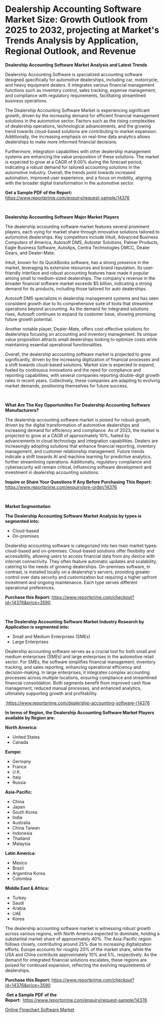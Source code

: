 <p><h1>Dealership Accounting Software Market Size: Growth Outlook from 2025 to 2032, projecting at Market's Trends Analysis by Application, Regional Outlook, and Revenue</h1></p><p><strong>Dealership Accounting Software Market Analysis and Latest Trends</strong></p>
<p><p>Dealership Accounting Software is specialized accounting software designed specifically for automotive dealerships, including car, motorcycle, and heavy equipment dealers. It integrates various financial management functions such as inventory control, sales tracking, expense management, and compliance with regulatory requirements, facilitating streamlined business operations. </p><p>The Dealership Accounting Software Market is experiencing significant growth, driven by the increasing demand for efficient financial management solutions in the automotive sector. Factors such as the rising complexities of dealership operations, technological advancements, and the growing trend towards cloud-based solutions are contributing to market expansion. Additionally, the increasing emphasis on real-time data analytics allows dealerships to make more informed financial decisions.</p><p>Furthermore, integration capabilities with other dealership management systems are enhancing the value proposition of these solutions. The market is expected to grow at a CAGR of 9.00% during the forecast period, indicating a robust demand for tailored accounting solutions in the automotive industry. Overall, the trends point towards increased automation, improved user experience, and a focus on mobility, aligning with the broader digital transformation in the automotive sector.</p></p>
<p><strong>Get a Sample PDF of the Report:&nbsp;</strong> <a href="https://www.reportprime.com/enquiry/request-sample/14376?utm_campaign=2175&utm_medium=2&utm_source=Github&utm_content=ia&utm_term=20032025&utm_id=dealership-accounting-software">https://www.reportprime.com/enquiry/request-sample/14376</a></p>
<p>&nbsp;</p>
<p><strong>Dealership Accounting Software Major Market Players</strong></p>
<p><p>The dealership accounting software market features several prominent players, each vying for market share through innovative solutions tailored to automotive dealerships. Key competitors include Intuit, Advanced Business Computers of America, Autosoft DMS, Autostar Solutions, Palmer Products, Eagle Business Software, AutoAps, Centra Technologies DMCC, Dealer Gears, and Dealer-Mate.</p><p>Intuit, known for its QuickBooks software, has a strong presence in the market, leveraging its extensive resources and brand reputation. Its user-friendly interface and robust accounting features have made it popular among small to medium-sized dealerships. The company's revenue in the broader financial software market exceeds $5 billion, indicating a strong demand for its products, including those tailored for auto dealerships.</p><p>Autosoft DMS specializes in dealership management systems and has seen consistent growth due to its comprehensive suite of tools that streamline operations beyond accounting. As the demand for integrated solutions rises, Autosoft continues to expand its customer base, showing promising future growth potential.</p><p>Another notable player, Dealer-Mate, offers cost-effective solutions for dealerships focusing on accounting and inventory management. Its unique value proposition attracts small dealerships looking to optimize costs while maintaining essential operational functionalities. </p><p>Overall, the dealership accounting software market is projected to grow significantly, driven by the increasing digitization of financial processes and a shift towards cloud-based solutions. Market size is expected to expand, fueled by continuous innovations and the need for compliance and reporting capabilities, with several companies reporting double-digit growth rates in recent years. Collectively, these companies are adapting to evolving market demands, positioning themselves for future success.</p></p>
<p>&nbsp;</p>
<p><strong>What Are The Key Opportunities For Dealership Accounting Software Manufacturers?</strong></p>
<p><p>The dealership accounting software market is poised for robust growth, driven by the digital transformation of automotive dealerships and increasing demand for efficiency and compliance. As of 2023, the market is projected to grow at a CAGR of approximately 10%, fueled by advancements in cloud technology and integration capabilities. Dealers are increasingly adopting solutions that enhance financial reporting, inventory management, and customer relationship management. Future trends indicate a shift towards AI and machine learning for predictive analytics, further streamlining operations. Additionally, regulatory compliance and cybersecurity will remain critical, influencing software development and investment in dealership accounting solutions.</p></p>
<p><strong>Inquire or Share Your Questions If Any Before Purchasing This Report:</strong> <a href="https://www.reportprime.com/enquiry/pre-order/14376?utm_campaign=2175&utm_medium=2&utm_source=Github&utm_content=ia&utm_term=20032025&utm_id=dealership-accounting-software">https://www.reportprime.com/enquiry/pre-order/14376</a></p>
<p>&nbsp;</p>
<p><strong>Market Segmentation</strong></p>
<p><strong>The Dealership Accounting Software Market Analysis by types is segmented into:</strong></p>
<p><ul><li>Cloud-based</li><li>On-premises</li></ul></p>
<p><p>Dealership accounting software is categorized into two main market types: cloud-based and on-premises. Cloud-based solutions offer flexibility and accessibility, allowing users to access financial data from any device with internet connectivity. They often feature automatic updates and scalability, catering to the needs of growing dealerships. On-premises software, in contrast, is installed locally on a dealership's servers, providing greater control over data security and customization but requiring a higher upfront investment and ongoing maintenance. Each type serves different operational preferences.</p></p>
<p><strong>Purchase this Report:&nbsp;</strong><a href="https://www.reportprime.com/checkout?id=14376&price=3590&utm_campaign=2175&utm_medium=2&utm_source=Github&utm_content=ia&utm_term=20032025&utm_id=dealership-accounting-software">https://www.reportprime.com/checkout?id=14376&price=3590</a></p>
<p>&nbsp;</p>
<p><strong>The Dealership Accounting Software Market Industry Research by Application is segmented into:</strong></p>
<p><ul><li>Small and Medium Enterprises (SMEs)</li><li>Large Enterprises</li></ul></p>
<p><p>Dealership accounting software serves as a crucial tool for both small and medium enterprises (SMEs) and large enterprises in the automotive retail sector. For SMEs, the software simplifies financial management, inventory tracking, and sales reporting, enhancing operational efficiency and decision-making. In large enterprises, it integrates complex accounting processes across multiple locations, ensuring compliance and streamlined financial consolidation. Both segments benefit from improved cash flow management, reduced manual processes, and enhanced analytics, ultimately supporting growth and profitability.</p></p>
<p><a href="https://www.reportprime.com/dealership-accounting-software-r14376?utm_campaign=2175&utm_medium=2&utm_source=Github&utm_content=ia&utm_term=20032025&utm_id=dealership-accounting-software">&nbsp;https://www.reportprime.com/dealership-accounting-software-r14376</a></p>
<p><strong>In terms of Region, the Dealership Accounting Software Market Players available by Region are:</strong></p>
<p>
    <p> <strong> North America: </strong>
        <ul>
            <li>United States</li>
            <li>Canada</li>
        </ul>
        </p> 
    <p> <strong> Europe: </strong>
        <ul>
            <li>Germany</li>
            <li>France</li>
            <li>U.K.</li>
            <li>Italy</li>
            <li>Russia</li>
        </ul>
        </p> 
    <p> <strong> Asia-Pacific: </strong>
        <ul>
            <li>China</li>
            <li>Japan</li>
            <li>South Korea</li>
            <li>India</li>
            <li>Australia</li>
            <li>China Taiwan</li>
            <li>Indonesia</li>
            <li>Thailand</li>
            <li>Malaysia</li>
        </ul>
        </p> 
    <p> <strong> Latin America: </strong>
        <ul>
            <li>Mexico</li>
            <li>Brazil</li>
            <li>Argentina Korea</li>
            <li>Colombia</li>
        </ul>
        </p> 
    <p> <strong> Middle East & Africa: </strong>
        <ul>
            <li>Turkey</li>
            <li>Saudi</li>
            <li>Arabia</li>
            <li>UAE</li>
            <li>Korea</li>
        </ul>
    </p>
    </p>
<p><p>The dealership accounting software market is witnessing robust growth across various regions, with North America expected to dominate, holding a substantial market share of approximately 40%. The Asia-Pacific region follows closely, contributing around 25% due to increasing digitalization efforts. Europe accounts for roughly 20% of the market share, while the USA and China contribute approximately 10% and 5%, respectively. As the demand for integrated financial solutions escalates, these regions are poised for continued expansion, reflecting the evolving requirements of dealerships.</p></p>
<p><strong>Purchase this Report: </strong><a href="https://www.reportprime.com/checkout?id=14376&price=3590&utm_campaign=2175&utm_medium=2&utm_source=Github&utm_content=ia&utm_term=20032025&utm_id=dealership-accounting-software">https://www.reportprime.com/checkout?id=14376&price=3590</a></p>
<p>&nbsp;<strong>Get a Sample PDF of the Report:&nbsp;&nbsp;</strong><a href="https://www.reportprime.com/enquiry/request-sample/14376?utm_campaign=2175&utm_medium=2&utm_source=Github&utm_content=ia&utm_term=20032025&utm_id=dealership-accounting-software">https://www.reportprime.com/enquiry/request-sample/14376</a></p>
<p><strong></strong></p>
<p><p><a href="https://github.com/JosephineMcguire65/Market-Research-Report-List-2/blob/main/online-flowchart-software-market.md?utm_campaign=2175&utm_medium=2&utm_source=Github&utm_content=ia&utm_term=20032025&utm_id=dealership-accounting-software">Online Flowchart Software Market</a></p></p>